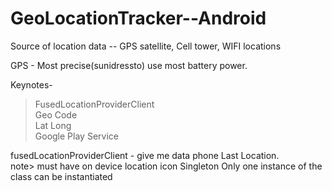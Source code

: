 # GeoLocationTracker--Android
Source of location data -- 
GPS satellite, Cell tower, WIFI locations

GPS - Most precise(sunidressto) use most battery power.

Keynotes-<br/>
> FusedLocationProviderClient<br/>
> Geo Code<br/>
> Lat Long<br/>
> Google Play Service <br/>

fusedLocationProviderClient - give me data phone Last Location.<br/>
note> must have on device location icon
Singleton Only one instance of the class can be instantiated
